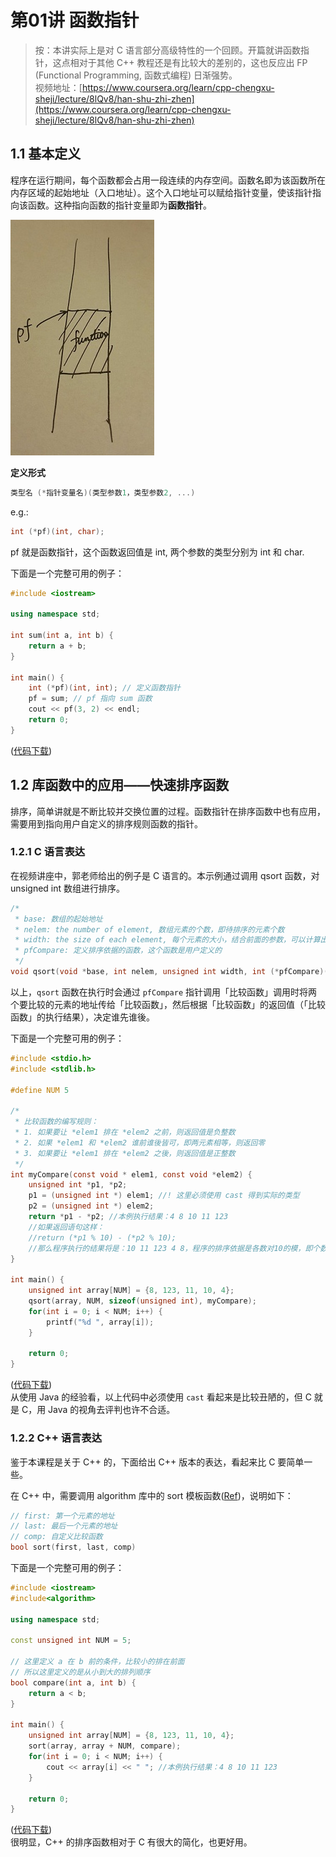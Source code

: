 # 第01讲 函数指针

> 按：本讲实际上是对 C 语言部分高级特性的一个回顾。开篇就讲函数指针，这点相对于其他 C++ 教程还是有比较大的差别的，这也反应出 FP \(Functional Programming, 函数式编程\) 日渐强势。  
> 视频地址：[https://www.coursera.org/learn/cpp-chengxu-sheji/lecture/8lQv8/han-shu-zhi-zhen](https://www.coursera.org/learn/cpp-chengxu-sheji/lecture/8lQv8/han-shu-zhi-zhen)

## 1.1 基本定义

程序在运行期间，每个函数都会占用一段连续的内存空间。函数名即为该函数所在内存区域的起始地址（入口地址）。这个入口地址可以赋给指针变量，使该指针指向该函数。这种指向函数的指针变量即为**函数指针**。

![function pointer](.gitbook/assets/ch01.function_pointer.jpg)

**定义形式**

```c
类型名 (*指针变量名)(类型参数1，类型参数2, ...)
```

e.g.:

```c
int (*pf)(int, char);
```

pf 就是函数指针，这个函数返回值是 int, 两个参数的类型分别为 int 和 char.

下面是一个完整可用的例子：

```cpp
#include <iostream>

using namespace std;

int sum(int a, int b) {
    return a + b;
}

int main() {
    int (*pf)(int, int); // 定义函数指针
    pf = sum; // pf 指向 sum 函数
    cout << pf(3, 2) << endl;
    return 0;
}
```

\([代码下载](https://github.com/iridiumcao/cpp-note/tree/880e117845a17eb6c60956118ca4255ee37bb412/code/ch01/ch01.1.cpp)\)

## 1.2 库函数中的应用——快速排序函数

排序，简单讲就是不断比较并交换位置的过程。函数指针在排序函数中也有应用，需要用到指向用户自定义的排序规则函数的指针。

### 1.2.1 C 语言表达

在视频讲座中，郭老师给出的例子是 C 语言的。本示例通过调用 qsort 函数，对 unsigned int 数组进行排序。

```c
/*
 * base: 数组的起始地址
 * nelem: the number of element, 数组元素的个数，即待排序的元素个数
 * width: the size of each element, 每个元素的大小，结合前面的参数，可以计算出每个元素的地址
 * pfCompare: 定义排序依据的函数，这个函数是用户定义的
 */
void qsort(void *base, int nelem, unsigned int width, int (*pfCompare)(const void *, const void *));
```

以上，`qsort` 函数在执行时会通过 `pfCompare` 指针调用「比较函数」调用时将两个要比较的元素的地址传给「比较函数」，然后根据「比较函数」的返回值（「比较函数」的执行结果），决定谁先谁後。

下面是一个完整可用的例子：

```c
#include <stdio.h>
#include <stdlib.h>

#define NUM 5

/*
 * 比较函数的编写规则：
 * 1. 如果要让 *elem1 排在 *elem2 之前，则返回值是负整数
 * 2. 如果 *elem1 和 *elem2 谁前谁後皆可，即两元素相等，则返回零
 * 3. 如果要让 *elem1 排在 *elem2 之後，则返回值是正整数
 */
int myCompare(const void * elem1, const void *elem2) {
    unsigned int *p1, *p2;
    p1 = (unsigned int *) elem1; //! 这里必须使用 cast 得到实际的类型
    p2 = (unsigned int *) elem2;
    return *p1 - *p2; //本例执行结果：4 8 10 11 123 
    //如果返回语句这样：
    //return (*p1 % 10) - (*p2 % 10);
    //那么程序执行的结果将是：10 11 123 4 8，程序的排序依据是各数对10的模，即个数的大小。
}

int main() {
    unsigned int array[NUM] = {8, 123, 11, 10, 4};
    qsort(array, NUM, sizeof(unsigned int), myCompare);
    for(int i = 0; i < NUM; i++) {
        printf("%d ", array[i]);
    }

    return 0;
}
```

\([代码下载](https://github.com/iridiumcao/cpp-note/tree/880e117845a17eb6c60956118ca4255ee37bb412/code/ch01/ch01.2.c)\)  
从使用 Java 的经验看，以上代码中必须使用 `cast` 看起来是比较丑陋的，但 C 就是 C，用 Java 的视角去评判也许不合适。

### 1.2.2 C++ 语言表达

鉴于本课程是关于 C++ 的，下面给出 C++ 版本的表达，看起来比 C 要简单一些。

在 C++ 中，需要调用 algorithm 库中的 sort 模板函数\([Ref](http://www.cplusplus.com/reference/algorithm/sort/)\)，说明如下：

```cpp
// first: 第一个元素的地址
// last: 最后一个元素的地址
// comp: 自定义比较函数
bool sort(first, last, comp)
```

下面是一个完整可用的例子：

```cpp
#include <iostream>
#include<algorithm>

using namespace std;

const unsigned int NUM = 5;

// 这里定义 a 在 b 前的条件，比较小的排在前面
// 所以这里定义的是从小到大的排列顺序
bool compare(int a, int b) {
    return a < b;
}

int main() {
    unsigned int array[NUM] = {8, 123, 11, 10, 4};
    sort(array, array + NUM, compare);
    for(int i = 0; i < NUM; i++) {
        cout << array[i] << " "; //本例执行结果：4 8 10 11 123 
    }

    return 0;
}
```

\([代码下载](https://github.com/iridiumcao/cpp-note/tree/880e117845a17eb6c60956118ca4255ee37bb412/code/ch01/ch01.3.cpp)\)  
很明显，C++ 的排序函数相对于 C 有很大的简化，也更好用。

